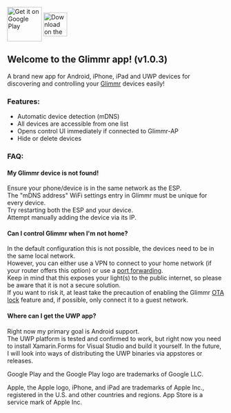<a href='https://play.google.com/store/apps/details?id=com.digitalhigh.Glimmr&pcampaignid=MKT-Other-global-all-co-prtnr-py-PartBadge-Mar2515-1'><img alt='Get it on Google Play' src='https://play.google.com/intl/en_us/badges/images/generic/en_badge_web_generic.png' height="80" align="middle"/></a>
<a href='https://apps.apple.com/us/app/glimmr/id1475695033'><img alt='Download on the App Store' src='https://raw.githubusercontent.com/Aircoookie/Glimmr-App/master/StoreImages/appstore_badge.svg?sanitize=true' height="55" align="middle"/></a>

## Welcome to the Glimmr app! (v1.0.3)

A brand new app for Android, iPhone, iPad and UWP devices for discovering and controlling your [Glimmr](https://github.com/d8ahazard/Glimmr) devices easily!

### Features:
- Automatic device detection (mDNS)
- All devices are accessible from one list
- Opens control UI immediately if connected to Glimmr-AP
- Hide or delete devices

### FAQ:

#### My Glimmr device is not found!

Ensure your phone/device is in the same network as the ESP.  
The "mDNS address" WiFi settings entry in Glimmr must be unique for every device.  
Try restarting both the ESP and your device.  
Attempt manually adding the device via its IP.

#### Can I control Glimmr when I'm not home?

In the default configuration this is not possible, the devices need to be in the same local network.  
However, you can either use a VPN to connect to your home network (if your router offers this option) or use a [port forwarding](https://github.com/Aircoookie/Glimmr/wiki/Remote-Access-and-IFTTT).  
Keep in mind that this exposes your light(s) to the public internet, so please be aware that it is not a secure solution.  
If you want to risk it, at least take the precaution of enabling the Glimmr [OTA lock](https://github.com/Aircoookie/Glimmr/wiki/Security) feature and, if possible, only connect it to a guest network.  

#### Where can I get the UWP app?

Right now my primary goal is Android support.  
The UWP platform is tested and confirmed to work, but right now you need to install Xamarin.Forms for Visual Studio and build it yourself.
In the future, I will look into ways of distributing the UWP binaries via appstores or releases.

Google Play and the Google Play logo are trademarks of Google LLC.   

Apple, the Apple logo, iPhone, and iPad are trademarks of Apple Inc., registered in the U.S. and other countries and regions. App Store is a service mark of Apple Inc.
